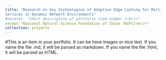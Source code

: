 ```yaml
---
title: "Research on key technologies of Adaptive Edge Caching for Multi-modal
Services in Dynamic Network Environments"
#excerpt: "Short description of portfolio item number 1<br/>"
except:"National Natural Science Foundation of China (NSFC)<br/>"
collection: projects
---
```

#This is an item in your portfolio. It can be have images or nice text. If you name the file .md, it will be parsed as markdown. If you name the file .html, it will be parsed as HTML. 
